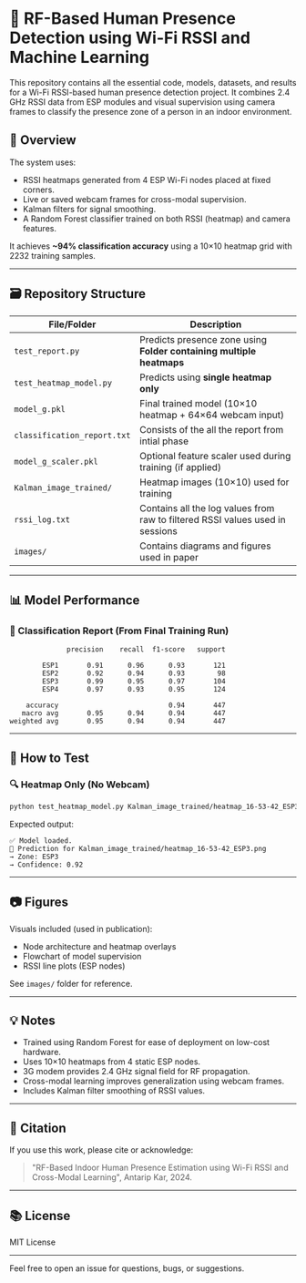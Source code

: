 # 📡 RF-Based Human Presence Detection using Wi-Fi RSSI and Machine Learning

This repository contains all the essential code, models, datasets, and results for a Wi-Fi RSSI-based human presence detection project. It combines 2.4 GHz RSSI data from ESP modules and visual supervision using camera frames to classify the presence zone of a person in an indoor environment.

## 🧠 Overview

The system uses:
- RSSI heatmaps generated from 4 ESP Wi-Fi nodes placed at fixed corners.
- Live or saved webcam frames for cross-modal supervision.
- Kalman filters for signal smoothing.
- A Random Forest classifier trained on both RSSI (heatmap) and camera features.

It achieves **~94% classification accuracy** using a 10×10 heatmap grid with 2232 training samples.

---

## 🗃️ Repository Structure

| File/Folder                  | Description |
|-----------------------------|-------------|
| `test_report.py`            | Predicts presence zone using **Folder containing multiple heatmaps** |
| `test_heatmap_model.py`     | Predicts using **single heatmap only**  |
| `model_g.pkl`               | Final trained model (10×10 heatmap + 64×64 webcam input) |
| `classification_report.txt` | Consists of the all the report from intial phase|
| `model_g_scaler.pkl`        | Optional feature scaler used during training (if applied) |
| `Kalman_image_trained/`     | Heatmap images (10×10) used for training |
| `rssi_log.txt`              | Contains all the log values from raw to filtered RSSI values used in sessions|
| `images/`                   | Contains diagrams and figures used in paper |

---

## 📊 Model Performance

### 🧪 Classification Report (From Final Training Run)

```
              precision    recall  f1-score   support

        ESP1       0.91      0.96      0.93       121
        ESP2       0.92      0.94      0.93        98
        ESP3       0.99      0.95      0.97       104
        ESP4       0.97      0.93      0.95       124

    accuracy                           0.94       447
   macro avg       0.95      0.94      0.94       447
weighted avg       0.95      0.94      0.94       447
```

---

## 🧪 How to Test

### 🔍 Heatmap Only (No Webcam)
```bash
python test_heatmap_model.py Kalman_image_trained/heatmap_16-53-42_ESP3.png
```

Expected output:
```
✅ Model loaded.
📌 Prediction for Kalman_image_trained/heatmap_16-53-42_ESP3.png
→ Zone: ESP3
→ Confidence: 0.92
```

---

## 📷 Figures

Visuals included (used in publication):
- Node architecture and heatmap overlays
- Flowchart of model supervision
- RSSI line plots (ESP nodes)

See `images/` folder for reference.

---

## 💡 Notes

- Trained using Random Forest for ease of deployment on low-cost hardware.
- Uses 10×10 heatmaps from 4 static ESP nodes.
- 3G modem provides 2.4 GHz signal field for RF propagation.
- Cross-modal learning improves generalization using webcam frames.
- Includes Kalman filter smoothing of RSSI values.

---

## 🔬 Citation

If you use this work, please cite or acknowledge:

> "RF-Based Indoor Human Presence Estimation using Wi-Fi RSSI and Cross-Modal Learning", Antarip Kar, 2024.

---

## 📚 License

MIT License

---

Feel free to open an issue for questions, bugs, or suggestions.
